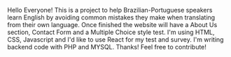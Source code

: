 Hello Everyone! This is a project to help Brazilian-Portuguese speakers learn English by avoiding common mistakes they make when translating from their own language.
Once finished the website will have a About Us section, Contact Form and a Multiple Choice style test. 
I'm using HTML, CSS, Javascript and I'd like to use React for my test and survey. I'm writing backend code with PHP and MYSQL.
Thanks!
Feel free to contribute!
